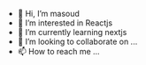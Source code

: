 - 👋 Hi, I’m masoud
- 👀 I’m interested in Reactjs
- 🌱 I’m currently learning nextjs
- 💞️ I’m looking to collaborate on ...
- 📫 How to reach me ...

<!---
sm2masoud/sm2masoud is a ✨ special ✨ repository because its `README.md` (this file) appears on your GitHub profile.
You can click the Preview link to take a look at your changes.
--->
